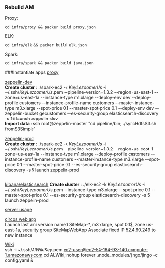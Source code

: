 ### Rebuild AMI

   Proxy:
   ```
   cd infra/proxy && packer build proxy.json   
   ```

   ELK:
   ```
   cd infra/elk && packer build elk.json   
   ```

   Spark:
   ```
   cd infra/spark && packer build java.json   
   ```
   
###Instantiate apps
  [proxy](https://*.gadatalab.com)  </br>
  
  [zeppelin-dev](https://devzeppelin.gadatalab.com)  
    **Create cluster** : ./spark-ec2 -k *KeyLezoomerUs* -i ~/.ssh/*KeyLezoomerUs*.pem --pipeline-version=1.3.2 --region=us-east-1 --zone=us-east-1a --instance-type m1.xlarge --deploy-env dev --deploy-profile customers --instance-profile-name customers --master-instance-type m3.xlarge --spot-price 0.1 --master-spot-price 0.1 --deploy-env dev --zeppelin-bucket gecustomers --es-security-group elasticsearch-discovery -s 15 launch zeppelin-dev  
    **Import data** : ssh root@zeppelin-master "cd pipeline/bin; ./syncHdfsS3.sh fromS3Simple"  </br>
    
  [zeppelin-prod](https://zeppelin.gadatalab.com)  
    **Create cluster** : ./spark-ec2 -k *KeyLezoomerUs* -i ~/.ssh/*KeyLezoomerUs*.pem --pipeline-version=1.3.2 --region=us-east-1 --zone=us-east-1a --instance-type m1.xlarge --deploy-profile customers --instance-profile-name customers --master-instance-type m3.xlarge --spot-price 0.1 --master-spot-price 0.1 --es-security-group elasticsearch-discovery -s 5 launch zeppelin-prod  
    </br>
    
  [kibana/elastic search](https://kibana.gadatalab.com)
    **Create cluster** : ./elk-ec2 -k *KeyLezoomerUs* -i ~/.ssh/*KeyLezoomerUs*.pem --instance-type m3.xlarge --spot-price 0.1 --master-spot-price 0.1 --es-security-group elasticsearch-discovery -s 5 launch zeppelin-prod
    </br>
    
  [server usage](https://serverusage.gadatalab.com)  
    
  [circos web app](https://circos.gadatalab.com)  
    Launch last ami version named SiteMap-*, m3.xlarge, spot 0.1$, zone us-east-1a, security group SiteMapWebApp
       Associate fixed IP 52.4.60.249 to new instance  </br>
    
  [Wiki](https://wiki.gadatalab.com)  
    ssh -i ~/.ssh/*AlWikiKey*.pem ec2-user@ec2-54-164-93-140.compute-1.amazonaws.com
    cd ALWiki; nohup forever ./node_modules/jingo/jingo -c config.yaml &
